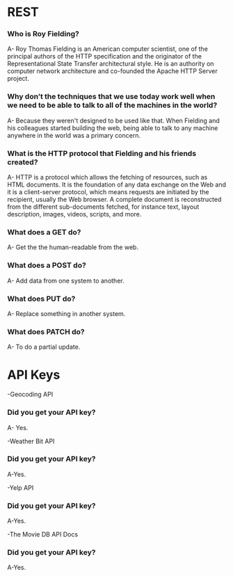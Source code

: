 # REST




### Who is Roy Fielding?

A- Roy Thomas Fielding is an American computer scientist, one of the principal authors of the HTTP specification and the originator of the Representational State Transfer architectural style. He is an authority on computer network architecture and co-founded the Apache HTTP Server project.

### Why don’t the techniques that we use today work well when we need to be able to talk to all of the machines in the world?

A- Because they weren't designed to be used like that. When Fielding and his colleagues started building the web, being able to talk to any machine anywhere in the world was a primary concern.

### What is the HTTP protocol that Fielding and his friends created?

A- HTTP is a protocol which allows the fetching of resources, such as HTML documents. It is the foundation of any data exchange on the Web and it is a client-server protocol, which means requests are initiated by the recipient, usually the Web browser. A complete document is reconstructed from the different sub-documents fetched, for instance text, layout description, images, videos, scripts, and more.

### What does a GET do?

A- Get the the human-readable from the web.

### What does a POST do?

A- Add data from one system to another.

### What does PUT do?

A- Replace something in another system.

### What does PATCH do?

A- To do a partial update.


# API Keys

-Geocoding API
### Did you get your API key?

A- Yes.

-Weather Bit API
### Did you get your API key?

A-Yes.

-Yelp API
### Did you get your API key?

A-Yes.

-The Movie DB API Docs
### Did you get your API key?

A-Yes.

